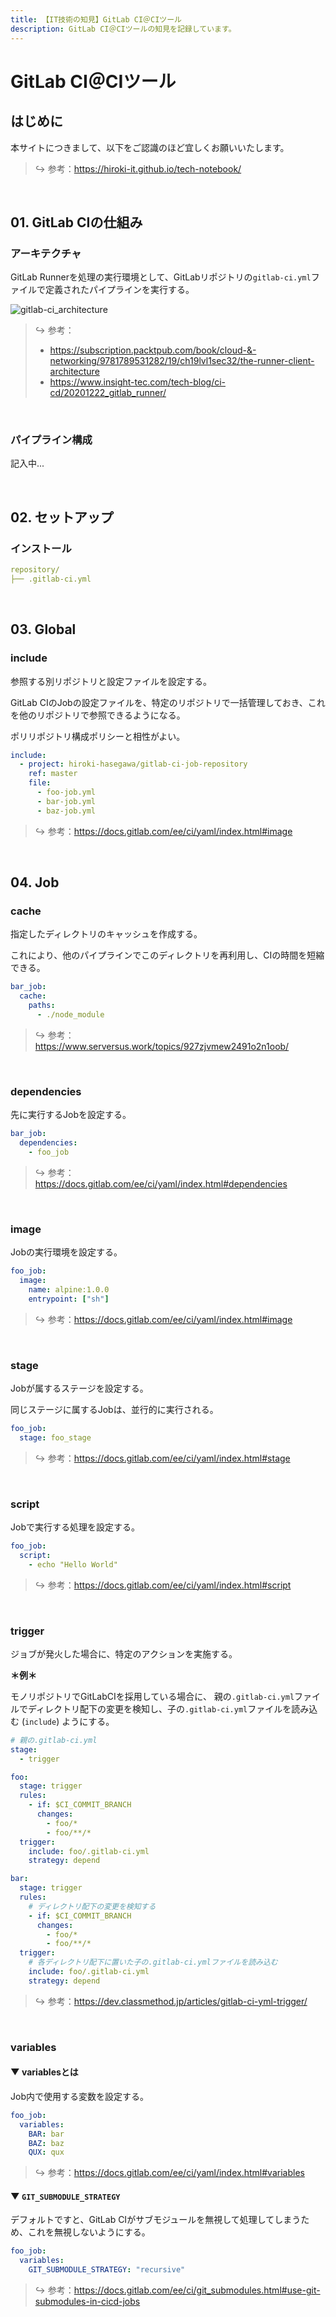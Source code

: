 ```yaml
---
title: 【IT技術の知見】GitLab CI＠CIツール
description: GitLab CI＠CIツールの知見を記録しています。
---
```


# GitLab CI＠CIツール

## はじめに

本サイトにつきまして、以下をご認識のほど宜しくお願いいたします。

> ↪️ 参考：https://hiroki-it.github.io/tech-notebook/

<br>

## 01. GitLab CIの仕組み

### アーキテクチャ

GitLab Runnerを処理の実行環境として、GitLabリポジトリの`gitlab-ci.yml`ファイルで定義されたパイプラインを実行する。

![gitlab-ci_architecture](https://raw.githubusercontent.com/hiroki-it/tech-notebook-images/master/images/gitlab-ci_architecture.png)

> ↪️ 参考：
>
> - https://subscription.packtpub.com/book/cloud-&-networking/9781789531282/19/ch19lvl1sec32/the-runner-client-architecture
> - https://www.insight-tec.com/tech-blog/ci-cd/20201222_gitlab_runner/

<br>

### パイプライン構成

記入中...

<br>

## 02. セットアップ

### インストール

```yaml
repository/
├── .gitlab-ci.yml
```

<br>

## 03. Global

### include

参照する別リポジトリと設定ファイルを設定する。

GitLab CIのJobの設定ファイルを、特定のリポジトリで一括管理しておき、これを他のリポジトリで参照できるようになる。

ポリリポジトリ構成ポリシーと相性がよい。

```yaml
include:
  - project: hiroki-hasegawa/gitlab-ci-job-repository
    ref: master
    file:
      - foo-job.yml
      - bar-job.yml
      - baz-job.yml
```

> ↪️ 参考：https://docs.gitlab.com/ee/ci/yaml/index.html#image

<br>

## 04. Job

### cache

指定したディレクトリのキャッシュを作成する。

これにより、他のパイプラインでこのディレクトリを再利用し、CIの時間を短縮できる。

```yaml
bar_job:
  cache:
    paths:
      - ./node_module
```

> ↪️ 参考：https://www.serversus.work/topics/927zjvmew2491o2n1oob/

<br>

### dependencies

先に実行するJobを設定する。

```yaml
bar_job:
  dependencies:
    - foo_job
```

> ↪️ 参考：https://docs.gitlab.com/ee/ci/yaml/index.html#dependencies

<br>

### image

Jobの実行環境を設定する。

```yaml
foo_job:
  image:
    name: alpine:1.0.0
    entrypoint: ["sh"]
```

> ↪️ 参考：https://docs.gitlab.com/ee/ci/yaml/index.html#image

<br>

### stage

Jobが属するステージを設定する。

同じステージに属するJobは、並行的に実行される。

```yaml
foo_job:
  stage: foo_stage
```

> ↪️ 参考：https://docs.gitlab.com/ee/ci/yaml/index.html#stage

<br>

### script

Jobで実行する処理を設定する。

```yaml
foo_job:
  script:
    - echo "Hello World"
```

> ↪️ 参考：https://docs.gitlab.com/ee/ci/yaml/index.html#script

<br>

### trigger

ジョブが発火した場合に、特定のアクションを実施する。

**＊例＊**

モノリポジトリでGitLabCIを採用している場合に、 親の`.gitlab-ci.yml`ファイルでディレクトリ配下の変更を検知し、子の`.gitlab-ci.yml`ファイルを読み込む (`include`) ようにする。

```yaml
# 親の.gitlab-ci.yml
stage:
  - trigger

foo:
  stage: trigger
  rules:
    - if: $CI_COMMIT_BRANCH
      changes:
        - foo/*
        - foo/**/*
  trigger:
    include: foo/.gitlab-ci.yml
    strategy: depend

bar:
  stage: trigger
  rules:
    # ディレクトリ配下の変更を検知する
    - if: $CI_COMMIT_BRANCH
      changes:
        - foo/*
        - foo/**/*
  trigger:
    # 各ディレクトリ配下に置いた子の.gitlab-ci.ymlファイルを読み込む
    include: foo/.gitlab-ci.yml
    strategy: depend
```

> ↪️ 参考：https://dev.classmethod.jp/articles/gitlab-ci-yml-trigger/

<br>

### variables

#### ▼ variablesとは

Job内で使用する変数を設定する。

```yaml
foo_job:
  variables:
    BAR: bar
    BAZ: baz
    QUX: qux
```

> ↪️ 参考：https://docs.gitlab.com/ee/ci/yaml/index.html#variables

#### ▼ `GIT_SUBMODULE_STRATEGY`

デフォルトですと、GitLab CIがサブモジュールを無視して処理してしまうため、これを無視しないようにする。

```yaml
foo_job:
  variables:
    GIT_SUBMODULE_STRATEGY: "recursive"
```

> ↪️ 参考：https://docs.gitlab.com/ee/ci/git_submodules.html#use-git-submodules-in-cicd-jobs

<br>
